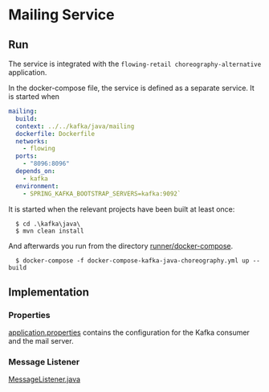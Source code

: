 # Mailing Service

## Run

The service is integrated with the `flowing-retail choreography-alternative` application. 

In the docker-compose file, the service is defined as a separate service. It is started when 

```yaml
mailing:
  build:
  context: ../../kafka/java/mailing
  dockerfile: Dockerfile
  networks:
    - flowing
  ports:
    - "8096:8096"
  depends_on:
    - kafka
  environment:
    - SPRING_KAFKA_BOOTSTRAP_SERVERS=kafka:9092`
```

It is started when the relevant projects have been built at least once:

```
  $ cd .\kafka\java\
  $ mvn clean install
```

And afterwards you run from the directory [runner/docker-compose](runner/docker-compose).

```
  $ docker-compose -f docker-compose-kafka-java-choreography.yml up --build
```

## Implementation

### Properties
[application.properties](src/main/resources/application.properties) contains the configuration for the Kafka consumer and the mail server.

### Message Listener
[MessageListener.java](src/main/java/io/flowing/retail/mailing/messages/MessageListener.java) 
